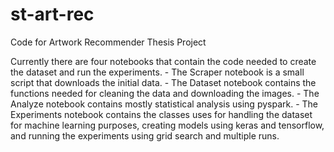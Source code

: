 # st-art-rec
Code for Artwork Recommender Thesis Project

Currently there are four notebooks that contain the code needed to create the dataset and run the experiments. 
    - The Scraper notebook is a small script that downloads the initial data.
    - The Dataset notebook contains the functions needed for cleaning the data and downloading the images.
    - The Analyze notebook contains mostly statistical analysis using pyspark.
    - The Experiments notebook contains the classes uses for handling the dataset for machine learning purposes, creating models using keras and tensorflow, and running the experiments using grid search and multiple runs.
